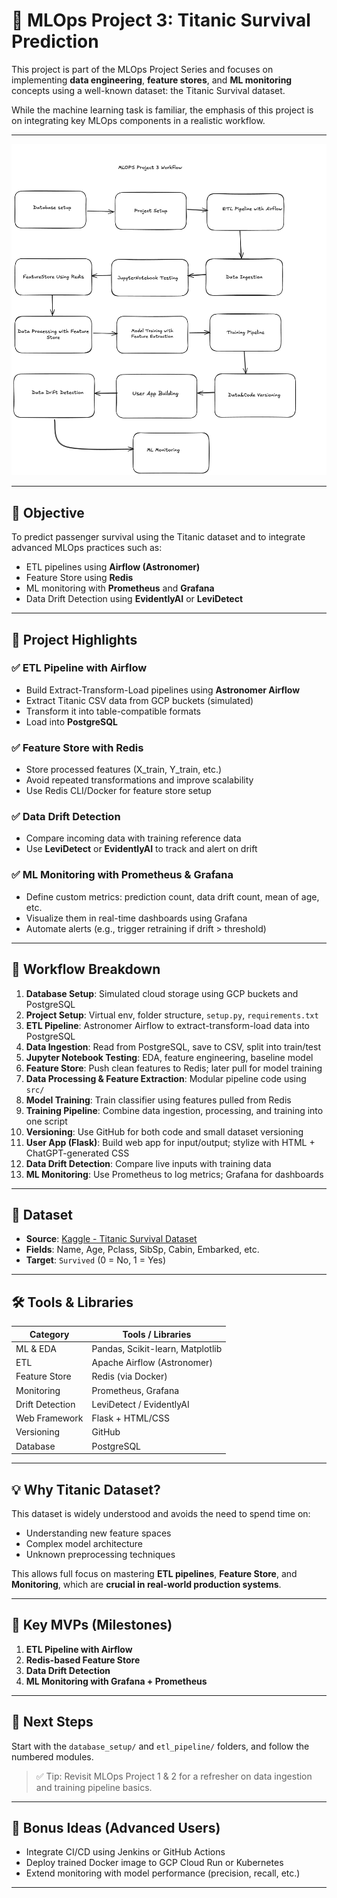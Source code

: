 # 🚢 MLOps Project 3: Titanic Survival Prediction

This project is part of the MLOps Project Series and focuses on implementing **data engineering**, **feature stores**, and **ML monitoring** concepts using a well-known dataset: the Titanic Survival dataset.

While the machine learning task is familiar, the emphasis of this project is on integrating key MLOps components in a realistic workflow.

---

![MLOps Project 3 Workflow](mlops-project3_revised.png)

---

## 🎯 Objective

To predict passenger survival using the Titanic dataset and to integrate advanced MLOps practices such as:

- ETL pipelines using **Airflow (Astronomer)**
- Feature Store using **Redis**
- ML monitoring with **Prometheus** and **Grafana**
- Data Drift Detection using **EvidentlyAI** or **LeviDetect**

---

## 🧱 Project Highlights

### ✅ ETL Pipeline with Airflow
- Build Extract-Transform-Load pipelines using **Astronomer Airflow**
- Extract Titanic CSV data from GCP buckets (simulated)
- Transform it into table-compatible formats
- Load into **PostgreSQL**

### ✅ Feature Store with Redis
- Store processed features (X_train, Y_train, etc.)
- Avoid repeated transformations and improve scalability
- Use Redis CLI/Docker for feature store setup

### ✅ Data Drift Detection
- Compare incoming data with training reference data
- Use **LeviDetect** or **EvidentlyAI** to track and alert on drift

### ✅ ML Monitoring with Prometheus & Grafana
- Define custom metrics: prediction count, data drift count, mean of age, etc.
- Visualize them in real-time dashboards using Grafana
- Automate alerts (e.g., trigger retraining if drift > threshold)

---

## 🔄 Workflow Breakdown

1. **Database Setup**: Simulated cloud storage using GCP buckets and PostgreSQL
2. **Project Setup**: Virtual env, folder structure, `setup.py`, `requirements.txt`
3. **ETL Pipeline**: Astronomer Airflow to extract-transform-load data into PostgreSQL
4. **Data Ingestion**: Read from PostgreSQL, save to CSV, split into train/test
5. **Jupyter Notebook Testing**: EDA, feature engineering, baseline model
6. **Feature Store**: Push clean features to Redis; later pull for model training
7. **Data Processing & Feature Extraction**: Modular pipeline code using `src/`
8. **Model Training**: Train classifier using features pulled from Redis
9. **Training Pipeline**: Combine data ingestion, processing, and training into one script
10. **Versioning**: Use GitHub for both code and small dataset versioning
11. **User App (Flask)**: Build web app for input/output; stylize with HTML + ChatGPT-generated CSS
12. **Data Drift Detection**: Compare live inputs with training data
13. **ML Monitoring**: Use Prometheus to log metrics; Grafana for dashboards

---

## 📁 Dataset

- **Source**: [Kaggle - Titanic Survival Dataset](https://www.kaggle.com/competitions/titanic/data)
- **Fields**: Name, Age, Pclass, SibSp, Cabin, Embarked, etc.
- **Target**: `Survived` (0 = No, 1 = Yes)

---

## 🛠️ Tools & Libraries

| Category          | Tools / Libraries              |
|-------------------|--------------------------------|
| ML & EDA          | Pandas, Scikit-learn, Matplotlib |
| ETL               | Apache Airflow (Astronomer)    |
| Feature Store     | Redis (via Docker)             |
| Monitoring        | Prometheus, Grafana            |
| Drift Detection   | LeviDetect / EvidentlyAI       |
| Web Framework     | Flask + HTML/CSS               |
| Versioning        | GitHub                         |
| Database          | PostgreSQL                     |

---

## 💡 Why Titanic Dataset?

This dataset is widely understood and avoids the need to spend time on:
- Understanding new feature spaces
- Complex model architecture
- Unknown preprocessing techniques

This allows full focus on mastering **ETL pipelines**, **Feature Store**, and **Monitoring**, which are **crucial in real-world production systems**.

---

## 📌 Key MVPs (Milestones)

1. **ETL Pipeline with Airflow**
2. **Redis-based Feature Store**
3. **Data Drift Detection**
4. **ML Monitoring with Grafana + Prometheus**

---

## 📍 Next Steps

Start with the `database_setup/` and `etl_pipeline/` folders, and follow the numbered modules.

> ✅ Tip: Revisit MLOps Project 1 & 2 for a refresher on data ingestion and training pipeline basics.

---

## 🧠 Bonus Ideas (Advanced Users)

- Integrate CI/CD using Jenkins or GitHub Actions
- Deploy trained Docker image to GCP Cloud Run or Kubernetes
- Extend monitoring with model performance (precision, recall, etc.)

---


